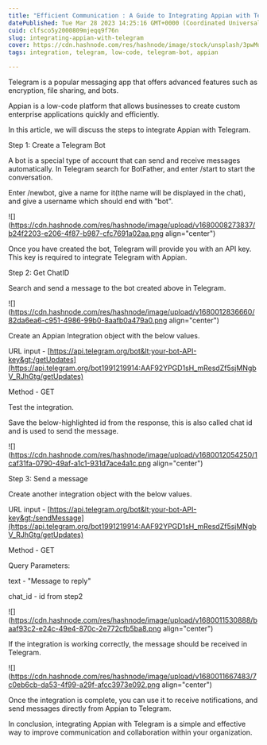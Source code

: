 ```yaml
---
title: "Efficient Communication : A Guide to Integrating Appian with Telegram"
datePublished: Tue Mar 28 2023 14:25:16 GMT+0000 (Coordinated Universal Time)
cuid: clfsco5y2000809mjeqq9f76n
slug: integrating-appian-with-telegram
cover: https://cdn.hashnode.com/res/hashnode/image/stock/unsplash/3pwMu6uVsJI/upload/04aae6ad7543cea72f73086b7402aeb5.jpeg
tags: integration, telegram, low-code, telegram-bot, appian

---
```


Telegram is a popular messaging app that offers advanced features such as encryption, file sharing, and bots.

Appian is a low-code platform that allows businesses to create custom enterprise applications quickly and efficiently.

In this article, we will discuss the steps to integrate Appian with Telegram.

Step 1: Create a Telegram Bot

A bot is a special type of account that can send and receive messages automatically. In Telegram search for BotFather, and enter /start to start the conversation.

Enter /newbot, give a name for it(the name will be displayed in the chat), and give a username which should end with "bot".

![](https://cdn.hashnode.com/res/hashnode/image/upload/v1680008273837/b24f2203-e206-4f87-b987-cfc7691a02aa.png align="center")

Once you have created the bot, Telegram will provide you with an API key. This key is required to integrate Telegram with Appian.

Step 2: Get ChatID

Search and send a message to the bot created above in Telegram.

![](https://cdn.hashnode.com/res/hashnode/image/upload/v1680012836660/82da6ea6-c951-4986-99b0-8aafb0a479a0.png align="center")

Create an Appian Integration object with the below values.

URL input - [https://api.telegram.org/bot&lt;your-bot-API-key&gt;/getUpdates](https://api.telegram.org/bot1991219914:AAF92YPGD1sH_mResdZf5sjMNgbV_RJhGtg/getUpdates)

Method - GET

Test the integration.

Save the below-highlighted id from the response, this is also called chat id and is used to send the message.

![](https://cdn.hashnode.com/res/hashnode/image/upload/v1680012054250/1caf31fa-0790-49af-a1c1-931d7ace4a1c.png align="center")

Step 3: Send a message

Create another integration object with the below values.

URL input - [https://api.telegram.org/bot&lt;your-bot-API-key&gt;/sendMessage](https://api.telegram.org/bot1991219914:AAF92YPGD1sH_mResdZf5sjMNgbV_RJhGtg/getUpdates)

Method - GET

Query Parameters:

text - "Message to reply"

chat\_id - id from step2

![](https://cdn.hashnode.com/res/hashnode/image/upload/v1680011530888/baaf93c2-e24c-49e4-870c-2e772cfb5ba8.png align="center")

If the integration is working correctly, the message should be received in Telegram.

![](https://cdn.hashnode.com/res/hashnode/image/upload/v1680011667483/7c0eb6cb-da53-4f99-a29f-afcc3973e092.png align="center")

Once the integration is complete, you can use it to receive notifications, and send messages directly from Appian to Telegram.

In conclusion, integrating Appian with Telegram is a simple and effective way to improve communication and collaboration within your organization.